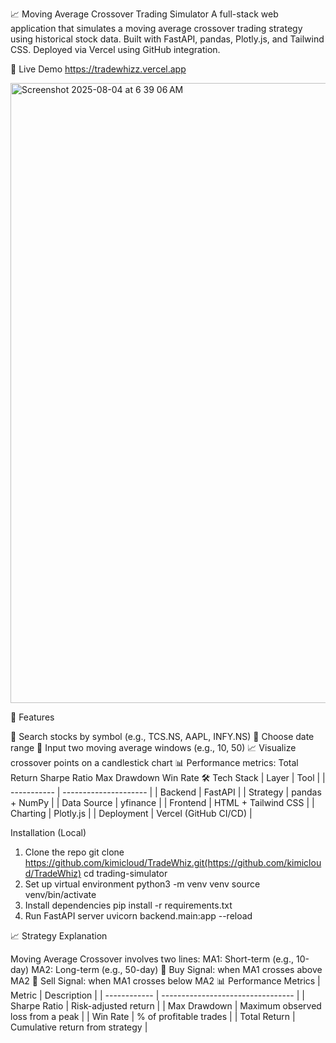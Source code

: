 📈 Moving Average Crossover Trading Simulator
A full-stack web application that simulates a moving average crossover trading strategy using historical stock data. Built with FastAPI, pandas, Plotly.js, and Tailwind CSS. Deployed via Vercel using GitHub integration.

🚀 Live Demo
https://tradewhizz.vercel.app

<img width="1710" height="992" alt="Screenshot 2025-08-04 at 6 39 06 AM" src="https://github.com/user-attachments/assets/62054c66-b2aa-42eb-9e9f-1f4a5c71a8da" />


🧠 Features


🔎 Search stocks by symbol (e.g., TCS.NS, AAPL, INFY.NS)
📆 Choose date range
🔢 Input two moving average windows (e.g., 10, 50)
📈 Visualize crossover points on a candlestick chart
📊 Performance metrics:
Total Return
Sharpe Ratio
Max Drawdown
Win Rate
🛠 Tech Stack
| Layer       | Tool                  |
| ----------- | --------------------- |
| Backend     | FastAPI               |
| Strategy    | pandas + NumPy        |
| Data Source | yfinance              |
| Frontend    | HTML + Tailwind CSS   |
| Charting    | Plotly.js             |
| Deployment  | Vercel (GitHub CI/CD) |



Installation (Local)
1. Clone the repo
git clone https://github.com/kimicloud/TradeWhiz.git(https://github.com/kimicloud/TradeWhiz)
cd trading-simulator
2. Set up virtual environment
python3 -m venv venv
source venv/bin/activate
3. Install dependencies
pip install -r requirements.txt
4. Run FastAPI server
uvicorn backend.main:app --reload




📈 Strategy Explanation


Moving Average Crossover involves two lines:
MA1: Short-term (e.g., 10-day)
MA2: Long-term (e.g., 50-day)
📌 Buy Signal: when MA1 crosses above MA2
📌 Sell Signal: when MA1 crosses below MA2
📊 Performance Metrics
| Metric       | Description                       |
| ------------ | --------------------------------- |
| Sharpe Ratio | Risk-adjusted return              |
| Max Drawdown | Maximum observed loss from a peak |
| Win Rate     | % of profitable trades            |
| Total Return | Cumulative return from strategy   |





